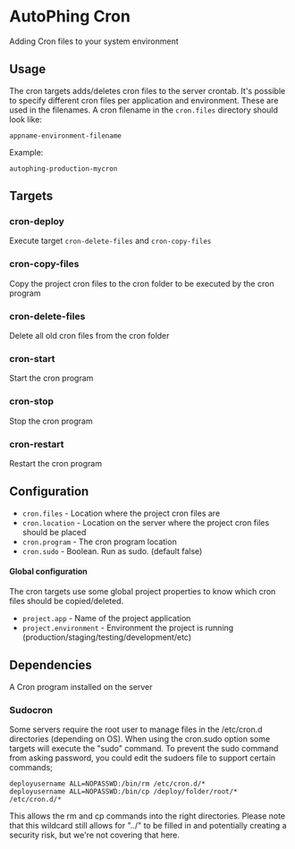 AutoPhing Cron
==============

Adding Cron files to your system environment

## Usage ##
The cron targets adds/deletes cron files to the server crontab. It's possible to specify different cron files per
application and environment. These are used in the filenames. A cron filename in the `cron.files` directory should look like:

`appname-environment-filename`

Example:

`autophing-production-mycron`

## Targets ##

### cron-deploy ###
Execute target `cron-delete-files` and `cron-copy-files`

### cron-copy-files ###
Copy the project cron files to the cron folder to be executed by the cron program

### cron-delete-files ###
Delete all old cron files from the cron folder

### cron-start ###
Start the cron program

### cron-stop ###
Stop the cron program

### cron-restart ###
Restart the cron program

## Configuration ##

+ `cron.files` - Location where the project cron files are
+ `cron.location` - Location on the server where the project cron files should be placed
+ `cron.program` - The cron program location
+ `cron.sudo` - Boolean. Run as sudo. (default false)

#### Global configuration ####
The cron targets use some global project properties to know which cron files should be copied/deleted.

+ `project.app` - Name of the project application
+ `project.environment` - Environment the project is running (production/staging/testing/development/etc)

## Dependencies ##
A Cron program installed on the server

### Sudocron ###
Some servers require the root user to manage files in the /etc/cron.d directories (depending on OS). When using the cron.sudo option some targets will execute the "sudo" command. To prevent the sudo command from asking password, you could edit the sudoers file to support certain commands;
```
deployusername ALL=NOPASSWD:/bin/rm /etc/cron.d/*
deployusername ALL=NOPASSWD:/bin/cp /deploy/folder/root/* /etc/cron.d/*
```

This allows the rm and cp commands into the right directories. Please note that this wildcard still allows for "../" to be filled in and potentially creating a security risk, but we're not covering that here.